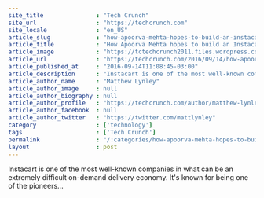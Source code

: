 ```yaml
---
site_title               : "Tech Crunch"
site_url                 : "https://techcrunch.com"
site_locale              : "en_US"
article_slug             : "how-apoorva-mehta-hopes-to-build-an-instacart-empire-with-a-promoted-ad-business"
article_title            : "How Apoorva Mehta hopes to build an Instacart empire with a promoted ad business"
article_image            : "https://tctechcrunch2011.files.wordpress.com/2016/09/disrupt_sf16_apoorva_mehta-4077.jpg?w=764&h=400&crop=1"
article_url              : "https://techcrunch.com/2016/09/14/how-apoorva-mehta-hopes-to-build-an-instacart-empire-with-a-promoted-ad-business/"
article_published_at     : "2016-09-14T11:08:45-03:00"
article_description      : "Instacart is one of the most well-known companies in what can be an extremely difficult on-demand delivery economy. It's known for being one of the pioneers..."
article_author_name      : "Matthew Lynley"
article_author_image     : null
article_author_biography : null
article_author_profile   : "https://techcrunch.com/author/matthew-lynley/"
article_author_facebook  : null
article_author_twitter   : "https://twitter.com/mattlynley"
category                 : ['technology']
tags                     : ['Tech Crunch']
permalink                : "/:categories/how-apoorva-mehta-hopes-to-build-an-instacart-empire-with-a-promoted-ad-business/"
layout                   : post
---
```


Instacart is one of the most well-known companies in what can be an extremely difficult on-demand delivery economy. It's known for being one of the pioneers...
